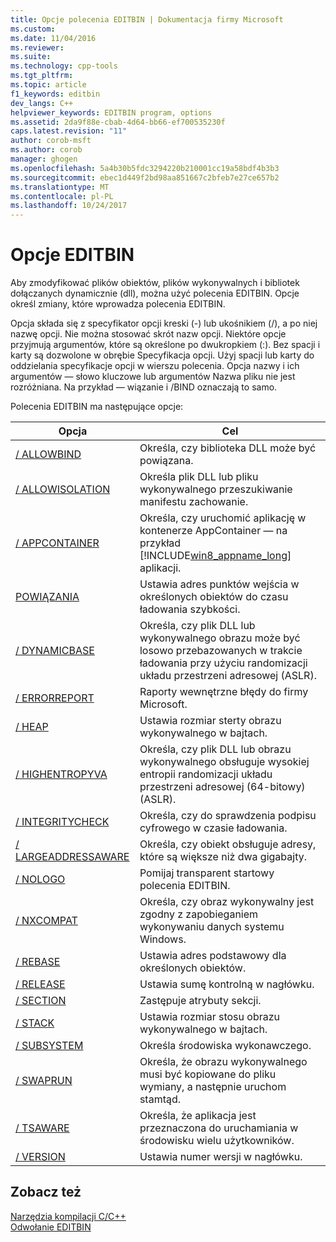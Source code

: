 ```yaml
---
title: Opcje polecenia EDITBIN | Dokumentacja firmy Microsoft
ms.custom: 
ms.date: 11/04/2016
ms.reviewer: 
ms.suite: 
ms.technology: cpp-tools
ms.tgt_pltfrm: 
ms.topic: article
f1_keywords: editbin
dev_langs: C++
helpviewer_keywords: EDITBIN program, options
ms.assetid: 2da9f88e-cbab-4d64-bb66-ef700535230f
caps.latest.revision: "11"
author: corob-msft
ms.author: corob
manager: ghogen
ms.openlocfilehash: 5a4b30b5fdc3294220b210001cc19a58bdf4b3b3
ms.sourcegitcommit: ebec1d449f2bd98aa851667c2bfeb7e27ce657b2
ms.translationtype: MT
ms.contentlocale: pl-PL
ms.lasthandoff: 10/24/2017
---
```

# <a name="editbin-options"></a>Opcje EDITBIN
Aby zmodyfikować plików obiektów, plików wykonywalnych i bibliotek dołączanych dynamicznie (dll), można użyć polecenia EDITBIN. Opcje określ zmiany, które wprowadza polecenia EDITBIN.  
  
 Opcja składa się z specyfikator opcji kreski (-) lub ukośnikiem (/), a po niej nazwę opcji. Nie można stosować skrót nazw opcji. Niektóre opcje przyjmują argumentów, które są określone po dwukropkiem (:). Bez spacji i karty są dozwolone w obrębie Specyfikacja opcji. Użyj spacji lub karty do oddzielania specyfikacje opcji w wierszu polecenia. Opcja nazwy i ich argumentów — słowo kluczowe lub argumentów Nazwa pliku nie jest rozróżniana. Na przykład — wiązanie i /BIND oznaczają to samo.  
  
 Polecenia EDITBIN ma następujące opcje:  
  
|Opcja|Cel|  
|------------|-------------|  
|[/ ALLOWBIND](../../build/reference/allowbind.md)|Określa, czy biblioteka DLL może być powiązana.|  
|[/ ALLOWISOLATION](../../build/reference/allowisolation.md)|Określa plik DLL lub pliku wykonywalnego przeszukiwanie manifestu zachowanie.|  
|[/ APPCONTAINER](../../build/reference/appcontainer.md)|Określa, czy uruchomić aplikację w kontenerze AppContainer — na przykład [!INCLUDE[win8_appname_long](../../build/includes/win8_appname_long_md.md)] aplikacji.|  
|[POWIĄZANIA](../../build/reference/bind.md)|Ustawia adres punktów wejścia w określonych obiektów do czasu ładowania szybkości.|  
|[/ DYNAMICBASE](../../build/reference/dynamicbase.md)|Określa, czy plik DLL lub wykonywalnego obrazu może być losowo przebazowanych w trakcie ładowania przy użyciu randomizacji układu przestrzeni adresowej (ASLR).|  
|[/ ERRORREPORT](../../build/reference/errorreport-editbin-exe.md)|Raporty wewnętrzne błędy do firmy Microsoft.|  
|[/ HEAP](../../build/reference/heap.md)|Ustawia rozmiar sterty obrazu wykonywalnego w bajtach.|  
|[/ HIGHENTROPYVA](../../build/reference/highentropyva.md)|Określa, czy plik DLL lub obrazu wykonywalnego obsługuje wysokiej entropii randomizacji układu przestrzeni adresowej (64-bitowy) (ASLR).|  
|[/ INTEGRITYCHECK](../../build/reference/integritycheck.md)|Określa, czy do sprawdzenia podpisu cyfrowego w czasie ładowania.|  
|[/ LARGEADDRESSAWARE](../../build/reference/largeaddressaware.md)|Określa, czy obiekt obsługuje adresy, które są większe niż dwa gigabajty.|  
|[/ NOLOGO](../../build/reference/nologo-editbin.md)|Pomijaj transparent startowy polecenia EDITBIN.|  
|[/ NXCOMPAT](../../build/reference/nxcompat.md)|Określa, czy obraz wykonywalny jest zgodny z zapobieganiem wykonywaniu danych systemu Windows.|  
|[/ REBASE](../../build/reference/rebase.md)|Ustawia adres podstawowy dla określonych obiektów.|  
|[/ RELEASE](../../build/reference/release.md)|Ustawia sumę kontrolną w nagłówku.|  
|[/ SECTION](../../build/reference/section-editbin.md)|Zastępuje atrybuty sekcji.|  
|[/ STACK](../../build/reference/stack.md)|Ustawia rozmiar stosu obrazu wykonywalnego w bajtach.|  
|[/ SUBSYSTEM](../../build/reference/subsystem.md)|Określa środowiska wykonawczego.|  
|[/ SWAPRUN](../../build/reference/swaprun.md)|Określa, że obrazu wykonywalnego musi być kopiowane do pliku wymiany, a następnie uruchom stamtąd.|  
|[/ TSAWARE](../../build/reference/tsaware.md)|Określa, że aplikacja jest przeznaczona do uruchamiania w środowisku wielu użytkowników.|  
|[/ VERSION](../../build/reference/version.md)|Ustawia numer wersji w nagłówku.|  
  
## <a name="see-also"></a>Zobacz też  
 [Narzędzia kompilacji C/C++](../../build/reference/c-cpp-build-tools.md)   
 [Odwołanie EDITBIN](../../build/reference/editbin-reference.md)